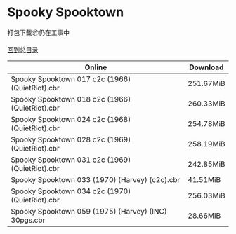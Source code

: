 # Spooky Spooktown

打包下载📦仍在工事中

[回到总目录](/Catalogs.md)







Online | Download
--- | ---
Spooky Spooktown 017 c2c (1966) (QuietRiot).cbr | 251.67MiB
Spooky Spooktown 018 c2c (1966) (QuietRiot).cbr | 260.33MiB
Spooky Spooktown 024 c2c (1968) (QuietRiot).cbr | 254.78MiB
Spooky Spooktown 028 c2c (1969) (QuietRiot).cbr | 258.19MiB
Spooky Spooktown 031 c2c (1969) (QuietRiot).cbr | 242.85MiB
Spooky Spooktown 033 (1970) (Harvey) (c2c).cbr | 41.51MiB
Spooky Spooktown 034 c2c (1970) (QuietRiot).cbr | 256.03MiB
Spooky Spooktown 059 (1975) (Harvey) (INC) 30pgs.cbr | 28.66MiB